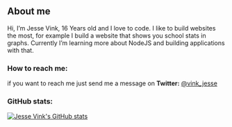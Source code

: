 <!-- 👋 Hi, I’m Jesse Vink
- 👀 I’m interested in computers and making software
- 🌱 I’m currently learning how to code better
- 💞️ I’m looking to collaborate on ...
- 📫 How to reach me ...
-->
## About me
Hi, I’m Jesse Vink, 16 Years old and I love to code. 
I like to build websites the most, for example I build a website that shows you school stats in graphs.
Currently I’m learning more about NodeJS and building applications with that.

### How to reach me:
if you want to reach me just send me a message on **Twitter:** [@vink_jesse](https://twitter.com/vink_jesse)

<!---
jesjsz12/jesjsz12 is a ✨ special ✨ repository because its `README.md` (this file) appears on your GitHub profile.
You can click the Preview link to take a look at your changes.
--->


### GitHub stats:


[![Jesse Vink's GitHub stats](https://github-readme-stats.vercel.app/api?username=jesjsz12&theme=dark)](https://github.com/anuraghazra/github-readme-stats)
